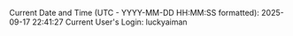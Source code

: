 Current Date and Time (UTC - YYYY-MM-DD HH:MM:SS formatted): 2025-09-17 22:41:27
Current User's Login: luckyaiman
